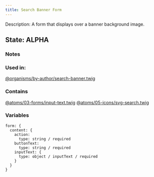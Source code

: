 ```yaml
---
title: Search Banner Form
---
```

Description: A form that displays over a banner background image.

## State: ALPHA

###  Notes

### Used in: 
[@organisms/by-author/search-banner.twig](/?p=organisms-search-banner)

### Contains
[@atoms/03-forms/input-text.twig](/?p=atoms-input-text)
[@atoms/05-icons/svg-search.twig](/?p=atoms-svg-search)

### Variables 
~~~ 
form: {
  content: {
    action:
      type: string / required
    buttonText:
      type: string / required
    inputText: {
      type: object / inputText / required
    }
  }
}
~~~
